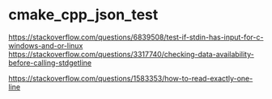 # cmake_cpp_json_test


https://stackoverflow.com/questions/6839508/test-if-stdin-has-input-for-c-windows-and-or-linux
https://stackoverflow.com/questions/3317740/checking-data-availability-before-calling-stdgetline

https://stackoverflow.com/questions/1583353/how-to-read-exactly-one-line


